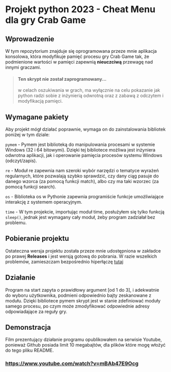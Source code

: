 # Projekt python 2023 - Cheat Menu dla gry Crab Game

## Wprowadzenie

W tym repozytorium znajduje się oprogramowana przeze mnie aplikacja konsolowa, która modyfikuje pamięć procesu gry Crab Game tak, że podmienione wartości w pamięci zapewnią **nieuczciwą** przewagę nad innymi graczami.


> #### Ten skrypt **nie został** zaprogramowany...
> w celach oszukiwania w grach, ma wyłącznie na celu pokazanie jak python radzi sobie z inżynierią odwrotną oraz z zabawą z odczytem i modyfikacją pamięci.

## Wymagane pakiety

Aby projekt mógł działać poprawnie, wymaga on do zainstalowania bibliotek poniżej w tym dziale:

`pymem` - Pymem jest biblioteką do manipulowania procesami w systemie Windows (32 i 64 bitowymi). Dzięki tej bibliotece możliwa jest inżyniera odwrotna aplikacji, jak i operowanie pamięcia procesów systemu Windows (odczyt/zapis).

`re` - Moduł re zapewnia nam szeroki wybór narzędzi o tematyce wyrażeń regularnych, które pozwalają szybko sprawdzić, czy dany ciąg pasuje do danego wzorca (za pomocą funkcji match), albo czy ma taki wzorzec (za pomocą funkcji search).

`os` - Biblioteka os w Pythonie zapewnia programiście funkcje umożliwiające interakcję z systemem operacyjnym.

`time` - W tym projekcie, importując moduł time, posłużyłem się tylko funkcją `sleep()`, jednak jest wymagany cały moduł, żeby program zadziałał bez problemu.


## Pobieranie projektu

Ostateczna wersja projektu została przeze mnie udostępniona w zakładce po prawej **Releases** i jest wersją gotową do pobrania. W razie wszelkich problemów, zamieszczam bezpośrednio hiperłączę [tutaj](https://github.com/wajnie/projekt-py2023/releases/tag/Fina%C5%82)

## Działanie

Program na start zapyta o prawidłowy argument [od 1 do 3], i adekwatnie do wyboru użytkownika, podmieni odpowiednio bajty zeskanowane z modułu. Dzięki bibliotece pymem skrypt jest w stanie zdefiniować moduły samego procesu, po czym może zmodyfikować odpowiednie adresy odpowiadające za reguły gry.

## Demonstracja

Film prezentujący działanie programu opublikowałem na serwisie Youtube, ponieważ Github posiada limit 10 megabajtów, dla plików które mogę włożyć do tego pliku README.

### **https://www.youtube.com/watch?v=mBAb47E9Ocg**
